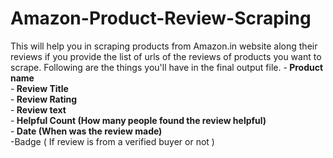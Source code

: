 # Amazon-Product-Review-Scraping
This will help you in scraping products from Amazon.in website along their reviews if you provide the list of urls of the reviews of products you want to scrape.
Following are the things you'll have in the final output file. 
-<b> Product name </b> <br />
-<b> Review Title </b> <br/>
-<b> Review Rating </b> <br />
-<b> Review text </b> <br />
-<b> Helpful Count (How many people found the review helpful) </b> <br />
-<b> Date (When was the review made) </b> <br />
-Badge ( If review is from a verified buyer or not ) <br />

